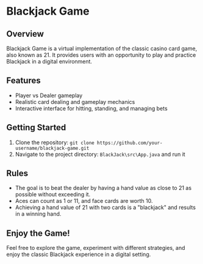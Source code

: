 # Blackjack Game

## Overview

Blackjack Game is a virtual implementation of the classic casino card game, also known as 21. It provides users with an opportunity to play and practice Blackjack in a digital environment.

## Features

- Player vs Dealer gameplay
- Realistic card dealing and gameplay mechanics
- Interactive interface for hitting, standing, and managing bets

## Getting Started

1. Clone the repository: `git clone https://github.com/your-username/blackjack-game.git`
2. Navigate to the project directory: `BlackJack\src\App.java` and run it


## Rules

- The goal is to beat the dealer by having a hand value as close to 21 as possible without exceeding it.
- Aces can count as 1 or 11, and face cards are worth 10.
- Achieving a hand value of 21 with two cards is a "blackjack" and results in a winning hand.

## Enjoy the Game!

Feel free to explore the game, experiment with different strategies, and enjoy the classic Blackjack experience in a digital setting.
